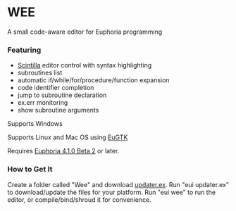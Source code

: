 # WEE
A small code-aware editor for Euphoria programming

### Featuring
* [Scintilla](http://www.scintilla.org/) editor control with syntax highlighting
* subroutines list
* automatic if/while/for/procedure/function expansion
* code identifier completion
* jump to subroutine declaration
* ex.err monitoring
* show subroutine arguments

Supports Windows

Supports Linux and Mac OS using [EuGTK](https://sites.google.com/site/euphoriagtk/Home)

Requires [Euphoria 4.1.0 Beta 2](http://openeuphoria.org/wiki/view/DownloadEuphoria.wc) or later.

### How to Get It

Create a folder called "Wee" and download [updater.ex](https://github.com/peberlein/WEE/raw/master/updater.ex).  Run "eui updater.ex" to download/update the files for your platform.  Run "eui wee" to run the editor, or compile/bind/shroud it for convenience.
